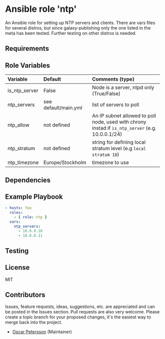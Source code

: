 # Ansible role 'ntp'

An Ansible role for setting up NTP servers and clients.
There are vars files for several distros, but since galaxy-publishing only the one listed in the meta has been tested. Further testing on other distros is needed.


## Requirements

## Role Variables
| Variable                      | Default                          | Comments (type)  |
| :---                          | :---                             | :---             |
| is_ntp_server                 | False                            | Node is a server, ntpd only (True/False)|
| ntp_servers | see default/main.yml | list of servers to poll |
| ntp_allow | not defined | An IP subnet allowed to poll node, used with chrony instad if `is_ntp_server` (e.g. 10.0.0.1/24) |
| ntp_stratum | not defined | string for defining local stratum level (e.g `local stratum 10`)|
| ntp_timezone | Europe/Stockholm | timezone to use |
## Dependencies

## Example Playbook
```Yaml
- hosts: foo
  roles:
    - { role: ntp }
  vars:
    ntp_servers:
      - 10.0.0.10
      - 10.0.0.11
```

## Testing

## License

MIT

## Contributors

Issues, feature requests, ideas, suggestions, etc. are appreciated and can be posted in the Issues section. Pull requests are also very welcome. Please create a topic branch for your proposed changes, it's the easiest way to merge back into the project.

- [Oscar Petersson](https://github.com/oscpe262/) (Maintainer)

